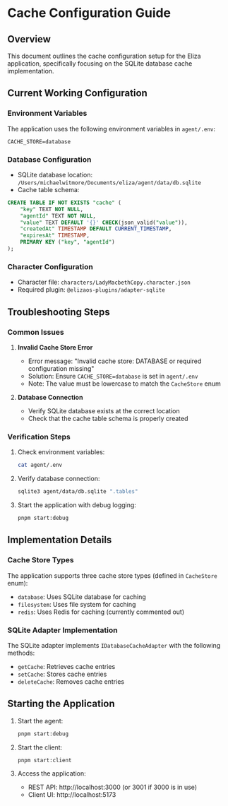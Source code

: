 # Cache Configuration Guide

## Overview
This document outlines the cache configuration setup for the Eliza application, specifically focusing on the SQLite database cache implementation.

## Current Working Configuration

### Environment Variables
The application uses the following environment variables in `agent/.env`:
```
CACHE_STORE=database
```

### Database Configuration
- SQLite database location: `/Users/michaelwitmore/Documents/eliza/agent/data/db.sqlite`
- Cache table schema:
```sql
CREATE TABLE IF NOT EXISTS "cache" (
    "key" TEXT NOT NULL,
    "agentId" TEXT NOT NULL,
    "value" TEXT DEFAULT '{}' CHECK(json_valid("value")),
    "createdAt" TIMESTAMP DEFAULT CURRENT_TIMESTAMP,
    "expiresAt" TIMESTAMP,
    PRIMARY KEY ("key", "agentId")
);
```

### Character Configuration
- Character file: `characters/LadyMacbethCopy.character.json`
- Required plugin: `@elizaos-plugins/adapter-sqlite`

## Troubleshooting Steps

### Common Issues
1. **Invalid Cache Store Error**
   - Error message: "Invalid cache store: DATABASE or required configuration missing"
   - Solution: Ensure `CACHE_STORE=database` is set in `agent/.env`
   - Note: The value must be lowercase to match the `CacheStore` enum

2. **Database Connection**
   - Verify SQLite database exists at the correct location
   - Check that the cache table schema is properly created

### Verification Steps
1. Check environment variables:
   ```bash
   cat agent/.env
   ```

2. Verify database connection:
   ```bash
   sqlite3 agent/data/db.sqlite ".tables"
   ```

3. Start the application with debug logging:
   ```bash
   pnpm start:debug
   ```

## Implementation Details

### Cache Store Types
The application supports three cache store types (defined in `CacheStore` enum):
- `database`: Uses SQLite database for caching
- `filesystem`: Uses file system for caching
- `redis`: Uses Redis for caching (currently commented out)

### SQLite Adapter Implementation
The SQLite adapter implements `IDatabaseCacheAdapter` with the following methods:
- `getCache`: Retrieves cache entries
- `setCache`: Stores cache entries
- `deleteCache`: Removes cache entries

## Starting the Application

1. Start the agent:
   ```bash
   pnpm start:debug
   ```

2. Start the client:
   ```bash
   pnpm start:client
   ```

3. Access the application:
   - REST API: http://localhost:3000 (or 3001 if 3000 is in use)
   - Client UI: http://localhost:5173 